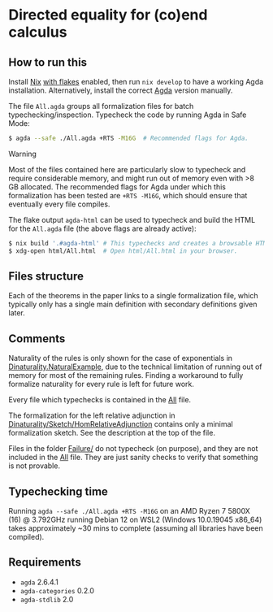 # Directed equality for (co)end calculus

## How to run this

Install [Nix](https://nixos.org/download/) [with flakes](https://nixos.wiki/wiki/Flakes) enabled, then run `nix develop` to have a working Agda installation. Alternatively, install the correct [Agda](https://agda.readthedocs.io/en/latest/getting-started/installation.html) version manually.

The file `All.agda` groups all formalization files for batch typechecking/inspection. Typecheck the code by running Agda in Safe Mode:
```bash
$ agda --safe ./All.agda +RTS -M16G  # Recommended flags for Agda.
```

> [!WARNING]
> Most of the files contained here are particularly slow to typecheck and require considerable memory, and might run out of memory even with >8 GB allocated.
> The recommended flags for Agda under which this formalization has been tested are `+RTS -M16G`, which should ensure that eventually every file compiles.

The flake output `agda-html` can be used to typecheck and build the HTML for the `All.agda` file (the above flags are already active):

```bash
$ nix build '.#agda-html' # This typechecks and creates a browsable HTML output.
$ xdg-open html/All.html  # Open html/All.html in your browser.
```

## Files structure

Each of the theorems in the paper links to a single formalization file, which typically only has a single main definition with secondary definitions given later.

## Comments

Naturality of the rules is only shown for the case of exponentials in [Dinaturality.NaturalExample](Dinaturality/NaturalityExample.agda), due to the technical limitation of running out of memory for most of the remaining rules.
Finding a workaround to fully formalize naturality for every rule is left for future work.

Every file which typechecks is contained in the [All](All.agda) file.

The formalization for the left relative adjunction in [Dinaturality/Sketch/HomRelativeAdjunction](Dinaturality/Sketch/HomRelativeAdjunction.agda) contains only a minimal formalization sketch. See the description at the top of the file.

Files in the folder [Failure/](Dinaturality/Failure/) do not typecheck (on purpose), and they are not included in the [All](All.agda) file. They are just sanity checks to verify that something is not provable.

## Typechecking time

Running `agda --safe ./All.agda +RTS -M16G` on an AMD Ryzen 7 5800X (16) @ 3.792GHz running Debian 12 on WSL2 (Windows 10.0.19045 x86_64) takes approximately ~30 mins to complete (assuming all libraries have been compiled).

## Requirements

- `agda` 2.6.4.1
- `agda-categories` 0.2.0
- `agda-stdlib` 2.0
